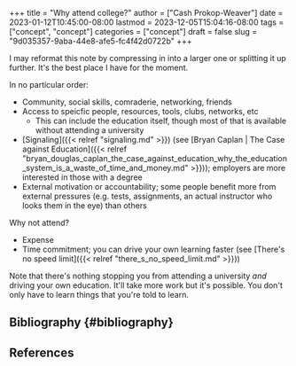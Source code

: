 +++
title = "Why attend college?"
author = ["Cash Prokop-Weaver"]
date = 2023-01-12T10:45:00-08:00
lastmod = 2023-12-05T15:04:16-08:00
tags = ["concept", "concept"]
categories = ["concept"]
draft = false
slug = "9d035357-9aba-44e8-afe5-fc4f42d0722b"
+++

I may reformat this note by compressing in into a larger one or splitting it up further. It's the best place I have for the moment.

In no particular order:

-   Community, social skills, comraderie, networking, friends
-   Access to speicfic people, resources, tools, clubs, networks, etc
    -   This can include the education itself, though most of that is available without attending a university
-   [Signaling]({{< relref "signaling.md" >}}) (see [Bryan Caplan | The Case against Education]({{< relref "bryan_douglas_caplan_the_case_against_education_why_the_education_system_is_a_waste_of_time_and_money.md" >}})); employers are more interested in those with a degree
-   External motivation or accountability; some people benefit more from external pressures (e.g. tests, assignments, an actual instructor who looks them in the eye) than others

Why not attend?

-   Expense
-   Time commitment; you can drive your own learning faster (see [There's no speed limit]({{< relref "there_s_no_speed_limit.md" >}}))

Note that there's nothing stopping you from attending a university _and_ driving your own education. It'll take more work but it's possible. You don't only have to learn things that you're told to learn.


## Bibliography {#bibliography}

## References

<style>.csl-entry{text-indent: -1.5em; margin-left: 1.5em;}</style><div class="csl-bib-body">
</div>
